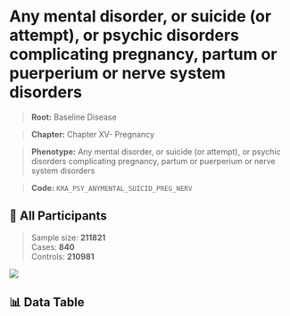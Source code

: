 # Any mental disorder, or suicide (or attempt), or psychic disorders complicating pregnancy, partum or puerperium or nerve system disorders

> **Root:** Baseline Disease  

> **Chapter:** Chapter XV- Pregnancy  

> **Phenotype:** Any mental disorder, or suicide (or attempt), or psychic disorders complicating pregnancy, partum or puerperium or nerve system disorders  

> **Code:** `KRA_PSY_ANYMENTAL_SUICID_PREG_NERV`

## 🧪 All Participants  
> Sample size: **211821**  
> Cases: **840**  
> Controls: **210981**
<img src="/Sensitive/Figures/ALL/Incidence/KRA_PSY_ANYMENTAL_SUICID_PREG_NERV.png"/>

## 📊 Data Table
<CsvTableMRF src="/Sensitive/Data/ALL/Incidence/COX_KRA_PSY_ANYMENTAL_SUICID_PREG_NERV.csv"/>

